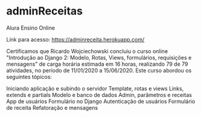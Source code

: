 ﻿# adminReceitas
 
 Alura Ensino Online
 
Link para acesso: https://adminreceita.herokuapp.com/

Certificamos que Ricardo Wojciechowski concluiu o curso online "Introdução ao Django 2: Modelo, Rotas, Views, formulários, requisições e mensagens" de carga horária estimada em 16 horas, realizando 79 de 79 atividades, no período de 11/01/2020 a 15/06/2020.
Este curso abordou os seguintes tópicos:

Iniciando aplicação e subindo o servidor
Template, rotas e views
Links, extends e partials
Modelo e banco de dados
Admin, parâmetros e receitas
App de usuários
Formulário no Django
Autenticação de usuários
Formulário de receita
Refatoração e mensagens

